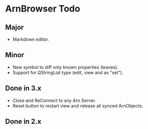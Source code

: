 ArnBrowser Todo
===============

Major
-----
* Markdown editor.

Minor
-----
* New symbol to diff only known properties (leaves).
* Support for QStringList type (edit, view and as "set").

Done in 3.x
-----------
* Close and ReConnect to any Arn Server.
* Reset button to restart view and release all synced ArnObjects.

Done in 2.x
-----------

